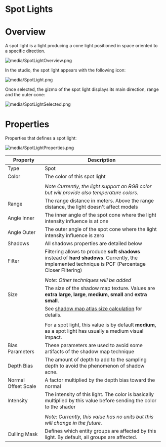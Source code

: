 # Spot Lights

# Overview

A spot light is a light producing a cone light positioned in space oriented to a specific direction.

![media/SpotLightOverview.png](media/SpotLightOverview.png) 

In the studio, the spot light appears with the following icon:

![media/SpotLight.png](media/SpotLight.png) 

Once selected, the gizmo of the spot light displays its main direction, range and the outer cone:

![media/SpotLightSelected.png](media/SpotLightSelected.png) 

# Properties

Properties that defines a spot light:

![media/SpotLightProperties.png](media/SpotLightProperties.png) 

 

| Property            | Description                                                                                                                                                           |
| ------------------- | --------------------------------------------------------------------------------------------------------------------------------------------------------------------- |
| Type                | Spot                                                                                                                                                                  |
| Color               | The color of this spot light                                                                                                                                          |
|                     |                                                                                                                                                                       |
|                     | *Note Currently, the light support an RGB color but will provide also temperature colors.*                                                                            |
| Range               | The range distance in meters. Above the range distance, the light doesn't affect models                                                                               |
| Angle Inner         | The inner angle of the spot cone where the light intensity influence is at one                                                                                        |
| Angle Outer         | The outer angle of the spot cone where the light intensity influence is zero                                                                                          |
| Shadows             | All shadows properties are detailed below                                                                                                                             |
| Filter              | Filtering allows to produce **soft shadows** instead of **hard shadows**. Currently, the implemented technique is PCF (Percentage Closer Filtering)                   |
|                     |                                                                                                                                                                       |
|                     | *Note: Other techniques will be added*                                                                                                                                |
| Size                | The size of the shadow map texture. Values are **extra large**, **large**, **medium**, **small** and **extra small**.                                                 |
|                     | See [shadow map atlas size calculation](shadow-optimization.md) for details.                                                                                        |
|                     |                                                                                                                                                                       |
|                     |  For a spot light, this value is by default **medium**, as a spot light has usually a medium visual impact.                                                           |
| Bias Parameters     | These parameters are used to avoid some artifacts of the shadow map technique                                                                                         |
| Depth Bias          | The amount of depth to add to the sampling depth to avoid the phenomenon of shadow acne.                                                                              |
| Normal Offset Scale | A factor multiplied by the depth bias toward the normal                                                                                                               |
| Intensity           | The intensity of this light. The color is basically multiplied by this value before sending the color to the shader                                                   |
|                     |                                                                                                                                                                       |
|                     | *Note: Currently, this value has no units but this will change in the future.*                                                                                        |
| Culling Mask        | Defines which entity groups are affected by this light. By default, all groups are affected.                                                                          |


 

 

